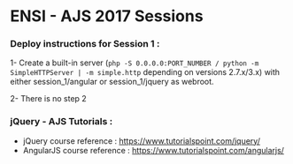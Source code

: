 # ENSI - AJS 2017 Sessions

### Deploy instructions for Session 1 :

1- Create a built-in server (```php -S 0.0.0.0:PORT_NUMBER / python -m SimpleHTTPServer | -m simple.http``` depending on versions 2.7.x/3.x) with either session_1/angular or session_1/jquery as webroot.

2- There is no step 2


### jQuery - AJS Tutorials :

* jQuery course reference : https://www.tutorialspoint.com/jquery/
* AngularJS course reference : https://www.tutorialspoint.com/angularjs/